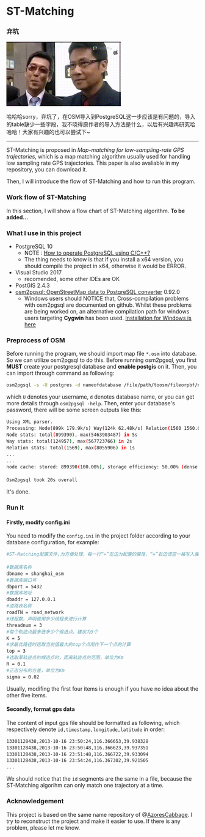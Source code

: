 # ST-Matching

### 弃坑

![](./sorry.gif)

哈哈哈sorry，弃坑了，在OSM导入到PostgreSQL这一步应该是有问题的，导入的table缺少一些字段，我不晓得原作者的导入方法是什么，以后有兴趣再研究哈哈哈！大家有兴趣的也可以尝试下~

----

ST-Matching is proposed in *Map-matching for low-sampling-rate GPS trajectories*, which is a map matching algorithm usually used for handling low sampling rate GPS trajectories. This paper is also avaliable in my repository, you can download it.

Then, I will introduce the flow of ST-Matching and how to run this program.

### Work flow of ST-Matching

In this section, I will show a flow chart of ST-Matching algorithm. **To be added...**

### What I use in this project

- PostgreSQL 10
  - NOTE : [How to operate PostgreSQL using C/C++?](https://segmentfault.com/a/1190000000628234)
  - The thing needs to know is that if you install a x64 version, you should compile the project in x64, otherwise it would be ERROR.
- Visual Studio 2017 
  - recomended, some other IDEs are OK
- PostGIS 2.4.3
- [osm2pgsql: OpenStreetMap data to PostgreSQL converter](https://github.com/openstreetmap/osm2pgsql) 0.92.0
  - Windows users should NOTICE that, Cross-compilation problems with osm2pgsql are documented on github. Whilst these problems are being worked on, an alternative compilation path for windows users targeting **Cygwin** has been used. [Installation for Windows is here](https://wiki.openstreetmap.org/wiki/Osm2pgsql#Windows)

### Preprocess of OSM

Before running the program, we should import map file `*.osm` into database. So we can utilize osm2pgsql to do this. Before running osm2pgsql, you first **MUST** create your postgresql database and **enable postgis** on it. Then, you can import through command as following:

```bash
osm2pgsql -s -U postgres -d nameofdatabase /file/path/toosm/fileorpbf/name.osm -W
```

which `U` denotes your username, `d` denotes database name, or you can get more details through `osm2pgsql -help`. Then, enter your database's password, there will be some screen outputs like this:

```bash
Using XML parser.
Processing: Node(899k 179.9k/s) Way(124k 62.48k/s) Relation(1560 1560.00/s)  parse time: 8s
Node stats: total(899390), max(5463903487) in 5s
Way stats: total(124957), max(567723766) in 2s
Relation stats: total(1569), max(8055906) in 1s
...
...
node cache: stored: 899390(100.00%), storage efficiency: 50.00% (dense blocks: 0, sparse nodes: 899390), hit rate: 100.01%

Osm2pgsql took 20s overall
```

It's done.

### Run it

#### Firstly, modify config.ini

You need to modify the `config.ini` in the project folder according to your database configuration, for example:

```bash
#ST-Matching配置文件,为方便处理，每一行“=”左边为配置的属性，“=”右边请空一格写入属性值，“=”左右两边请留一个空格。每行属性上一行是对其作用的解释，以“#”作为解释的开头。

#数据库名称
dbname = shanghai_osm
#数据库端口号
dbport = 5432
#数据库地址
dbaddr = 127.0.0.1
#道路表名称
roadTN = road_network
#线程数，声明使用多少线程来进行计算
threadnum = 3
#每个轨迹点最多选多少个候选点。建议为5个
K = 5
#求最优路径时选取当前值最大的top个点用作下一个点的计算
top = 3
#选取某轨迹点的候选点时，距离轨迹点的范围，单位为Km
R = 0.1
#正态分布的方差，单位为Km
sigma = 0.02
```

Usually, modifing the first four items is enough if you have no idea about the other five items.

#### Secondly, format gps data

The content of input gps file should be formatted as following, which respectively denote `id,timestamp,longitude,latitude` in order:

```bash
13301128438,2013-10-16 23:50:24,116.366653,39.938328
13301128438,2013-10-16 23:50:48,116.366623,39.937351
13301128438,2013-10-16 23:51:48,116.366722,39.933094
13301128438,2013-10-16 23:54:24,116.367302,39.921505
...
```

We should notice that the `id` segments are the same in a file, because the ST-Matching algorihm can only match one trajectory at a time.

### Acknowledgement

This project is based on the same name repository of @[AzoresCabbage](https://github.com/AzoresCabbage). I try to reconstruct the project and make it easier to use. If there is any problem, please let me know.

